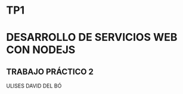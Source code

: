 # TP1

<h1>DESARROLLO DE SERVICIOS WEB CON NODEJS</h1>

<h2>TRABAJO PRÁCTICO 2</h2>

ULISES DAVID DEL BÓ
